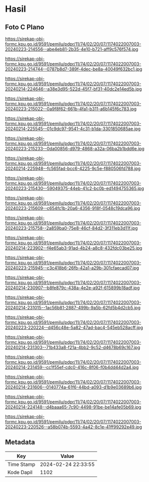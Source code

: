 # Hasil

## Foto C Plano

https://sirekap-obj-formc.kpu.go.id/9591/pemilu/pdpr/11/74/02/20/07/1174022007003-20240223-214556--abe4eb81-2b35-4e10-b721-aff9c576f574.jpg

https://sirekap-obj-formc.kpu.go.id/9591/pemilu/pdpr/11/74/02/20/07/1174022007003-20240223-214744--0787b8d7-389f-4dec-be8a-40049f632bc1.jpg

https://sirekap-obj-formc.kpu.go.id/9591/pemilu/pdpr/11/74/02/20/07/1174022007003-20240214-224646--a38e3d95-522d-45f7-bf31-40dc2e14ed5b.jpg

https://sirekap-obj-formc.kpu.go.id/9591/pemilu/pdpr/11/74/02/20/07/1174022007003-20240223-215022--0a9f8f62-661b-4fa1-b311-a6b145f6c783.jpg

https://sirekap-obj-formc.kpu.go.id/9591/pemilu/pdpr/11/74/02/20/07/1174022007003-20240214-225545--01c9dc97-9541-4c31-b1da-3301850685ae.jpg

https://sirekap-obj-formc.kpu.go.id/9591/pemilu/pdpr/11/74/02/20/07/1174022007003-20240223-215233--0da00856-d979-4868-a32a-06ba2b1bdd6e.jpg

https://sirekap-obj-formc.kpu.go.id/9591/pemilu/pdpr/11/74/02/20/07/1174022007003-20240214-225948--fc565fad-bcc6-4225-9c5e-f880506fd788.jpg

https://sirekap-obj-formc.kpu.go.id/9591/pemilu/pdpr/11/74/02/20/07/1174022007003-20240223-215430--59049375-44eb-41c2-bc0b-ed1494755365.jpg

https://sirekap-obj-formc.kpu.go.id/9591/pemilu/pdpr/11/74/02/20/07/1174022007003-20240223-215609--c654fc1b-20a6-4356-918f-0548c19dca96.jpg

https://sirekap-obj-formc.kpu.go.id/9591/pemilu/pdpr/11/74/02/20/07/1174022007003-20240223-215758--2a859ba0-75e8-46cf-84d2-3f311eb3d11f.jpg

https://sirekap-obj-formc.kpu.go.id/9591/pemilu/pdpr/11/74/02/20/07/1174022007003-20240214-223902--f4e65ab3-91ad-4b24-a8c8-432fdc03be25.jpg

https://sirekap-obj-formc.kpu.go.id/9591/pemilu/pdpr/11/74/02/20/07/1174022007003-20240223-215945--c3c418b6-26fb-42a1-a29b-301cfaecad07.jpg

https://sirekap-obj-formc.kpu.go.id/9591/pemilu/pdpr/11/74/02/20/07/1174022007003-20240214-230907--b8fe879c-438a-4e2e-a92f-615899b18adf.jpg

https://sirekap-obj-formc.kpu.go.id/9591/pemilu/pdpr/11/74/02/20/07/1174022007003-20240214-231015--1ac56b81-2887-499b-9a5b-62fd5b4d2cb5.jpg

https://sirekap-obj-formc.kpu.go.id/9591/pemilu/pdpr/11/74/02/20/07/1174022007003-20240223-220224--d456c48e-5a82-47ad-bac4-545eb528acff.jpg

https://sirekap-obj-formc.kpu.go.id/9591/pemilu/pdpr/11/74/02/20/07/1174022007003-20240214-231303--71b433a8-f21a-4bb2-9c52-d4678b69c167.jpg

https://sirekap-obj-formc.kpu.go.id/9591/pemilu/pdpr/11/74/02/20/07/1174022007003-20240214-231459--cc1f55ef-cdc0-416c-8f06-f0b4dd44d2a4.jpg

https://sirekap-obj-formc.kpu.go.id/9591/pemilu/pdpr/11/74/02/20/07/1174022007003-20240214-231606--0140774a-61f6-44bd-a093-d1b9e03689b6.jpg

https://sirekap-obj-formc.kpu.go.id/9591/pemilu/pdpr/11/74/02/20/07/1174022007003-20240214-224148--d4baaa65-7c90-4498-91be-be14afe05b69.jpg

https://sirekap-obj-formc.kpu.go.id/9591/pemilu/pdpr/11/74/02/20/07/1174022007003-20240223-220526--a58b074b-5593-4a42-8c1e-41ff99292e49.jpg


## Metadata

| Key        | Value               |
| ---------- | ------------------- |
| Time Stamp | 2024-02-24 22:33:55 |
| Kode Dapil | 1102                |



